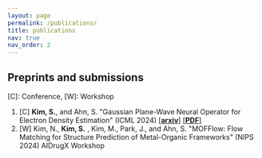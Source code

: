 ```yaml
---
layout: page
permalink: /publications/
title: publications
nav: true
nav_order: 2
---
```


<!-- _pages/publications.md -->

<!-- <div class="publications">

{% bibliography %}

</div> -->

## Preprints and submissions

\[C\]: Conference, \[W\]: Workshop

1. \[C\] **Kim, S.**, and Ahn, S. "Gaussian Plane-Wave Neural Operator for Electron Density Estimation" (ICML 2024) [[**arxiv**]](https://arxiv.org/abs/2402.04278) [[**PDF**]](https://arxiv.org/pdf/2402.04278.pdf)
2. \[W\] Kim, N., **Kim, S.** , Kim, M., Park, J., and Ahn, S. "MOFFlow: Flow Matching for Structure Prediction of Metal-Organic Frameworks" (NIPS 2024) AIDrugX Workshop
